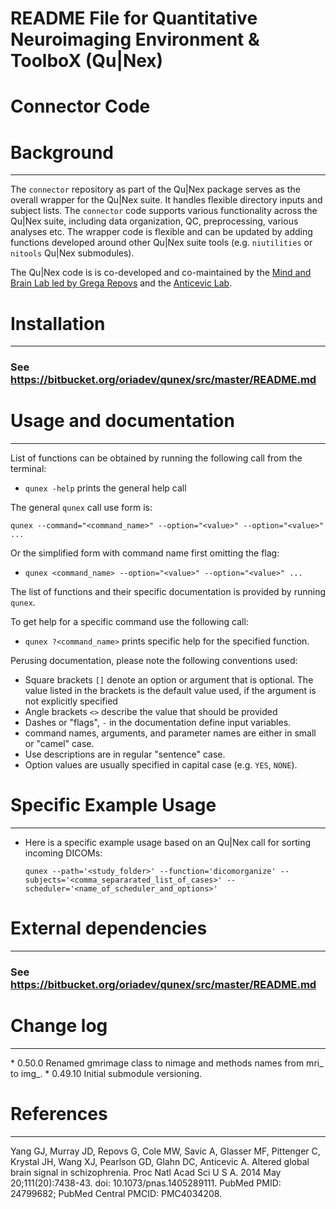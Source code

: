 # README File for Quantitative Neuroimaging Environment & ToolboX (Qu|Nex)
# Connector Code

Background
==========
---

The `connector` repository as part of the Qu|Nex package serves as the overall wrapper 
for the Qu|Nex suite. It handles flexible directory inputs and subject lists. 
The `connector` code supports various functionality across the Qu|Nex suite, 
including data organization, QC, preprocessing, various analyses etc. 
The wrapper code is flexible and can be updated by adding functions developed around 
other Qu|Nex suite tools (e.g. `niutilities` or `nitools` Qu|Nex submodules).

The Qu|Nex code is is co-developed and co-maintained by the [Mind and Brain Lab led by Grega Repovs](http://psy.ff.uni-lj.si/mblab/en) 
and the [Anticevic Lab](http://anticeviclab.yale.edu/).


Installation
============
---

### See https://bitbucket.org/oriadev/qunex/src/master/README.md


Usage and documentation
=======================
---

List of functions can be obtained by running the following call from the terminal: 

* `qunex -help` prints the general help call

The general `qunex` call use form is:

`qunex --command="<command_name>" --option="<value>" --option="<value>" ...`

Or the simplified form with command name first omitting the flag:

* `qunex <command_name> --option="<value>" --option="<value>" ...`

The list of functions and their specific documentation is provided by running `qunex`.

To get help for a specific command use the following call:

* `qunex ?<command_name>` prints specific help for the specified function.

Perusing documentation, please note the following conventions used:

* Square brackets `[]` denote an option or argument that is optional. The
  value listed in the brackets is the default value used, if the argument
  is not explicitly specified
* Angle brackets `<>` describe the value that should be provided
* Dashes or "flags", `-` in the documentation define input variables.
* command names, arguments, and parameter names are either in small or "camel" case.
* Use descriptions are in regular "sentence" case.
* Option values are usually specified in capital case (e.g. `YES`, `NONE`).


Specific Example Usage
======================
---

* Here is a specific example usage based on an Qu|Nex call for sorting incoming DICOMs:


  `qunex --path='<study_folder>' --function='dicomorganize' --subjects='<comma_separarated_list_of_cases>' --scheduler='<name_of_scheduler_and_options>'`


External dependencies
=====================
---

### See https://bitbucket.org/oriadev/qunex/src/master/README.md


Change log
==========
---

* 0.50.0  Renamed gmrimage class to nimage and methods names from mri_ to img_.
* 0.49.10 Initial submodule versioning.


References
==========
---

Yang GJ, Murray JD, Repovs G, Cole MW, Savic A, Glasser MF, Pittenger C,
Krystal JH, Wang XJ, Pearlson GD, Glahn DC, Anticevic A. Altered global brain
signal in schizophrenia. Proc Natl Acad Sci U S A. 2014 May 20;111(20):7438-43.
doi: 10.1073/pnas.1405289111. PubMed PMID: 24799682; PubMed Central PMCID:
PMC4034208.
